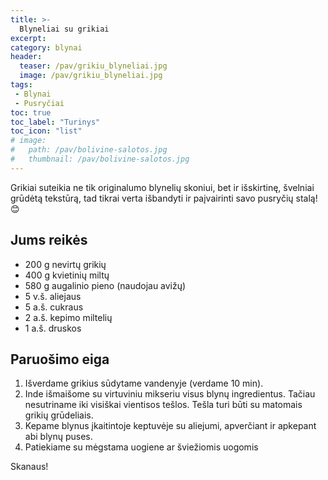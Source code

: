 ```yaml
---
title: >-
  Blyneliai su grikiai
excerpt:
category: blynai
header:
  teaser: /pav/grikiu_blyneliai.jpg
  image: /pav/grikiu_blyneliai.jpg
tags:
 - Blynai
 - Pusryčiai
toc: true
toc_label: "Turinys"
toc_icon: "list"
# image: 
#   path: /pav/bolivine-salotos.jpg
#   thumbnail: /pav/bolivine-salotos.jpg
---
```


Grikiai suteikia ne tik originalumo blynelių skoniui, bet ir išskirtinę, švelniai grūdėtą tekstūrą, tad tikrai verta išbandyti ir paįvairinti savo pusryčių stalą! 😊

## Jums reikės

* 200 g nevirtų grikių
* 400 g kvietinių miltų
* 580 g augalinio pieno (naudojau avižų)
* 5 v.š. aliejaus
* 5 a.š. cukraus
* 2 a.š. kepimo miltelių
* 1 a.š. druskos

## Paruošimo eiga

1. Išverdame grikius sūdytame vandenyje (verdame 10 min).
2. Inde išmaišome su virtuviniu mikseriu visus blynų ingredientus. Tačiau nesutriname iki visiškai vientisos tešlos. Tešla turi būti su matomais grikių grūdeliais.
4. Kepame blynus įkaitintoje keptuvėje su aliejumi, apverčiant ir apkepant abi blynų puses.
5. Patiekiame su mėgstama uogiene ar šviežiomis uogomis
 
Skanaus!